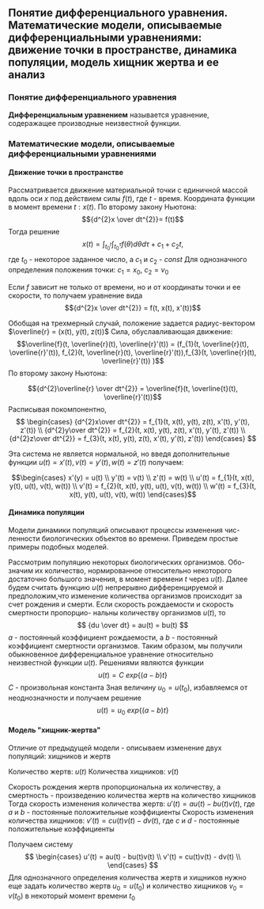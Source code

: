 ## Понятие дифференциального уравнения. Математические модели, описываемые дифференциальными уравнениями: движение точки в пространстве, динамика популяции, модель хищник жертва и ее анализ

### Понятие дифференциального уравнения
__Дифференциальным уравнением__ называется уравнение, содеражащее производные неизвестной функции.

### Математические модели, описываемые дифференциальными уравнениями
#### Движение точки в пространстве
Рассматривается движение материальной точки с единичной массой вдоль оси $x$ под действием силы $f(t)$, где $t$ - время. Координата функции в момент времени $t: x(t)$. По второму закону Ньютона: $${d^{2}x \over dt^{2}}= f(t)$$
Тогда решение $$x(t) = \int_{t_{0}^{t}}\int_{t_{0}^{\tau}}f(\theta) d\theta d\tau + c_{1}+ c_{2}t,$$
где $t_0$ - некоторое заданное число, а $c_1$ и $c_2$ - $const$ 
Для однозначного определения положения точки: $c_{1} = x_{0}, \ c_{2} = v_0$

Если $f$ зависит не только от времени, но и от координаты точки и ее скорости, то получаем уравнение вида
$${d^{2}x \over dt^{2}} = f(t, x(t), x'(t))$$

Обобщая на трехмерный случай, положение задается радиус-вектором $\overline{r} = (x(t), y(t), z(t))$
Сила, обуславливающая движение:
$$\overline{f}(t, \overline{r}(t), \overline{r}'(t)) = (f_{1}(t, \overline{r}(t), \overline{r}'(t)), f_{2}(t, \overline{r}(t), \overline{r}'(t)),f_{3}(t, \overline{r}(t), \overline{r}'(t)) )$$
По второму закону Ньютона:

$${d^{2}\overline{r} \over dt^{2}} = \overline{f}(t, \overline{t}(t), \overline{r}'(t))$$
Расписывая покомпонентно,
$$
\begin{cases}
{d^{2}x\over dt^{2}} = f_{1}(t, x(t), y(t), z(t), x'(t), y'(t), z'(t)) \\ 
{d^{2}y\over dt^{2}} = f_{2}(t, x(t), y(t), z(t), x'(t), y'(t), z'(t)) \\
{d^{2}z\over dt^{2}} = f_{3}(t, x(t), y(t), z(t), x'(t), y'(t), z'(t))
\end{cases}
$$

Эта система не является нормальной, но введя дополнительные функции  $u(t) = x'(t), v(t) = y'(t), w(t) = z'(t)$ получаем:

$$\begin{cases} x'(y) = u(t) \\
y'(t) = v(t)  \\
z'(t) = w(t)  \\
u'(t) = f_{1}(t, x(t), y(t), u(t), v(t), w(t)) \\
v'(t) = f_{2}(t, x(t), y(t), u(t), v(t), w(t))  \\
w'(t) = f_{3}(t, x(t), y(t), u(t), v(t), w(t)) 
 \end{cases}$$
#### Динамика популяции
Модели динамики популяций описывают процессы изменения чис-
ленности биологических объектов во времени. Приведем простые примеры подобных моделей.

Рассмотрим популяцию некоторых биологических организмов. Обо-
значим их количество, нормированное относительно некоторого достаточно большого значения, в момент времени $t$ через $u(t)$. Далее будем считать функцию $u(t)$ непрерывно дифференцируемой и предположим,что изменение количества организмов происходит за счет рождения и смерти.
Если скорость рождаемости и скорость смертности пропорцио-
нальны количеству организмов $u(t)$, то
$$
{du \over dt} = au(t) = bu(t)
$$
$a$ - постоянный коэффициент рождаемости, а $b$ - постоянный коэффициент смертности организмов. Таким образом, мы получили обыкновенное дифференциальное уравнение относительно неизвестной функции $u(t)$. Решениями являются функции
$$
u(t) = C\ exp\{(a - b)t\}
$$
$C$ - произвольная константа
Зная величину $u_{0}= u(t_{0})$, избавляемся от неоднозначности и получаем решение 
$$
u(t) = u_{0}\ exp\{(a - b)t\}
$$

#### Модель "хищник-жертва"
Отличие от предыдущей модели - описываем изменение двух популяций: хищников и жертв

Количество жертв: $u(t)$
Количества хищников: $v(t)$

Скорость рождения жертв пропорциональна их количеству, а смертность - произведению количества жертв на количество хищников
Тогда скорость изменения количества жертв:
$u'(t) = au(t) - bu(t)v(t)$, где $a$ и $b$ - постоянные положительные коэффициенты
Скорость изменения количества хищников: $v'(t) = cu(t)v(t) - dv(t)$, где $c$ и $d$ - постоянные положительные коэффициенты

Получаем систему
$$
\begin{cases}
u'(t) = au(t) - bu(t)v(t)  \\
v'(t) = cu(t)v(t) - dv(t) \\
\end{cases}
$$
Для однозначного определения количества жертв и хищников нужно еще задать количество жертв $u_{0} = u(t_{0})$ и количество хищников $v_{0} = v(t_{0})$ в некоторый момент времени $t_{0}$

